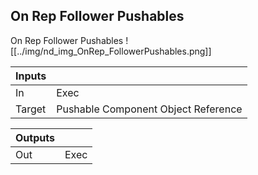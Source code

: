 ## On Rep Follower Pushables
On Rep Follower Pushables
![[../img/nd_img_OnRep_FollowerPushables.png]]

|Inputs||
|--|--|
| In | Exec |
| Target | Pushable Component Object Reference |

|Outputs||
|--|--|
| Out | Exec |
